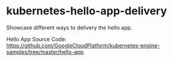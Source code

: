 # kubernetes-hello-app-delivery

Showcase different ways to delivery the hello app.

Hello App Source Code: https://github.com/GoogleCloudPlatform/kubernetes-engine-samples/tree/master/hello-app
